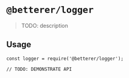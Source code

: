 # `@betterer/logger`

> TODO: description

## Usage

```
const logger = require('@betterer/logger');

// TODO: DEMONSTRATE API
```
